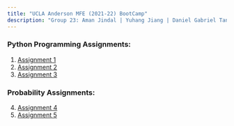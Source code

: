 ```yaml
---
title: "UCLA Anderson MFE (2021-22) BootCamp"
description: "Group 23: Aman Jindal | Yuhang Jiang | Daniel Gabriel Tan | Qining Liu"
---
```


### Python Programming Assignments:

<ol type="1">
<li>
<a href= 'https://hbk91.github.io/UCLA_MFE_2021-22_BootCamp_Group23/Assignment_1/Assignment1_Group23.html' target='_blank'>
Assignment 1 </a>
</li>
<li>
<a href= 'https://hbk91.github.io/UCLA_MFE_2021-22_BootCamp_Group23/Assignment_2/Assignment2_Group23.html' target='_blank'>
Assignment 2 </a>
</li>  
<li>
<a href= 'https://hbk91.github.io/UCLA_MFE_2021-22_BootCamp_Group23/Assignment_3/Assignment3_Group23.html' target='_blank'>
Assignment 3 </a>
</li>  
</ol>

### Probability Assignments:

<ol type="1" start="4">
<li>
<a href= 'https://hbk91.github.io/UCLA_MFE_2021-22_BootCamp_Group23/Assignment_4/Assignment4_Group23.html' target='_blank'>
Assignment 4 </a>
</li>
<li>
<a href= 'https://hbk91.github.io/UCLA_MFE_2021-22_BootCamp_Group23/Assignment_5/Assignment5_Group23.html' target='_blank'>
Assignment 5 </a>
</li>
</ol>
